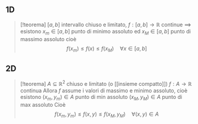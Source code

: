 ## 1D
>[!teorema]
>$[a,b]$ intervallo chiuso e limitato, $f : [a,b] \to \mathbb{R}$ continue
>$\implies$ esistono $x_{m} \in [a,b]$ punto di minimo assoluto ed $x_{M} \in [a,b]$ punto di massimo assoluto cioè
> $$ f(x_{m}) \leq f(x) \leq f(x_{M})\quad\forall x \in [a,b] $$



## 2D

>[!teorema]
>$A \subseteq \mathbb{R}^2$ chiuso e limitato (o [[insieme compatto]])
>$f : A \to \mathbb{R}$ continua
>Allora $f$ assume i valori di massimo e minimo assoluto, cioè esistono
>$(x_{m},y_{m}) \in A$ punto di min assoluto
>$(x_{M},y_{M}) \in A$ punto di max assoluto
>Cioè
>$$ f(x_{m},y_{m}) \leq f(x,y) \leq f(x_{M},y_{M})\quad \forall (x,y) \in A $$